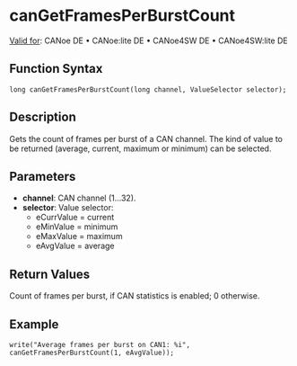 # canGetFramesPerBurstCount

[Valid for](../../../Shared/FeatureAvailability.md): CANoe DE • CANoe:lite DE • CANoe4SW DE • CANoe4SW:lite DE

## Function Syntax

```plaintext
long canGetFramesPerBurstCount(long channel, ValueSelector selector);
```

## Description

Gets the count of frames per burst of a CAN channel. The kind of value to be returned (average, current, maximum or minimum) can be selected.

## Parameters

- **channel**: CAN channel (1…32).
- **selector**: Value selector:
  - eCurrValue = current
  - eMinValue = minimum
  - eMaxValue = maximum
  - eAvgValue = average

## Return Values

Count of frames per burst, if CAN statistics is enabled; 0 otherwise.

## Example

```plaintext
write("Average frames per burst on CAN1: %i", canGetFramesPerBurstCount(1, eAvgValue));
```
